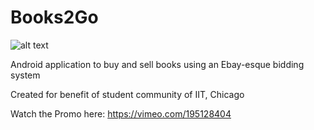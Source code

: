 # Books2Go
![alt text](https://imgur.com/X8Iy8cR)

Android application to buy and sell books using an Ebay-esque bidding system

Created for benefit of student community of IIT, Chicago

Watch the Promo here: https://vimeo.com/195128404
